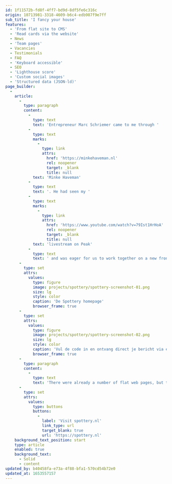 ```yaml
---
id: 1f11572b-fd8f-4ff7-bd9d-8df5fe6c316c
origin: 10713981-3318-4609-b6c4-edb987f9e7ff
sub_title: 'I fancy your house'
features:
  - 'From flat site to CMS'
  - 'Read cards via the website'
  - News
  - 'Team pages'
  - Vacancies
  - Testimonials
  - FAQ
  - 'Keyboard accessible'
  - SEO
  - 'Lighthouse score'
  - 'Custom social images'
  - 'Structured data (JSON-ld)'
page_builder:
  -
    article:
      -
        type: paragraph
        content:
          -
            type: text
            text: 'Entrepreneur Marc Schriemer came to me through '
          -
            type: text
            marks:
              -
                type: link
                attrs:
                  href: 'https://minkehaveman.nl'
                  rel: noopener
                  target: _blank
                  title: null
            text: 'Minke Haveman'
          -
            type: text
            text: '. He had seen my '
          -
            type: text
            marks:
              -
                type: link
                attrs:
                  href: 'https://www.youtube.com/watch?v=79Ist1HrHoA'
                  rel: noopener
                  target: _blank
                  title: null
            text: 'livestream on Peak'
          -
            type: text
            text: ' and was eager for us to work together on a new front cover for Spottery. During the housing crisis, this seemed like a great project to work on: do you see a house that you actually want, but that is not for sale? Then just try it, with a simple but personal card!'
      -
        type: set
        attrs:
          values:
            type: figure
            image: projects/spottery/spottery-screenshot-01.png
            size: lg
            style: color
            caption: 'De Spottery homepage'
            browser_frame: true
      -
        type: set
        attrs:
          values:
            type: figure
            image: projects/spottery/spottery-screenshot-02.png
            size: lg
            style: color
            caption: 'Vul de code in en ontvang direct je bericht via een API.'
            browser_frame: true
      -
        type: paragraph
        content:
          -
            type: text
            text: 'There were already a number of flat web pages, but they didn''t have a CMS. They looked neat and there was a clear, appropriate visual style, but the desire was to be able to add more content. In addition, accessibility and search engine optimization had to improve. No sooner said than done. A new, accessible and fully customizable website with new visual elements. Highlight: you can read received tickets directly via the website. Enter the code and the website will retrieve the card via Spottery''s app. This lowers the threshold for potential users.'
      -
        type: set
        attrs:
          values:
            type: buttons
            buttons:
              -
                label: 'Visit spottery.nl'
                link_type: url
                target_blank: true
                url: 'https://spottery.nl'
    background_text_position: start
    type: article
    enabled: true
    background_text:
      - Solid
      - content
updated_by: b40458fa-e73a-4f88-bfa1-570cd54b72e0
updated_at: 1653557157
---
```

